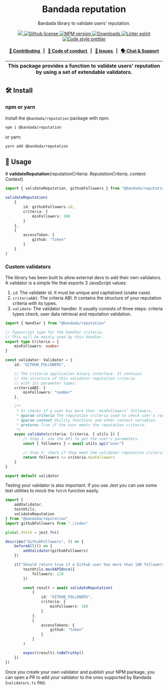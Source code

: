 <p align="center">
    <h1 align="center">
        Bandada reputation
    </h1>
    <p align="center">Bandada library to validate users' reputation.</p>
</p>

<p align="center">
    <a href="https://github.com/privacy-scaling-explorations/bandada">
        <img src="https://img.shields.io/badge/project-Bandada-blue.svg?style=flat-square">
    </a>
    <a href="https://github.com/privacy-scaling-explorations/bandada/blob/main/LICENSE">
        <img alt="Github license" src="https://img.shields.io/github/license/privacy-scaling-explorations/bandada.svg?style=flat-square">
    </a>
    <a href="https://www.npmjs.com/package/@bandada/reputation">
        <img alt="NPM version" src="https://img.shields.io/npm/v/@bandada/reputation?style=flat-square" />
    </a>
    <a href="https://npmjs.org/package/@bandada/reputation">
        <img alt="Downloads" src="https://img.shields.io/npm/dm/@bandada/reputation.svg?style=flat-square" />
    </a>
    <a href="https://eslint.org/">
        <img alt="Linter eslint" src="https://img.shields.io/badge/linter-eslint-8080f2?style=flat-square&logo=eslint" />
    </a>
    <a href="https://prettier.io/">
        <img alt="Code style prettier" src="https://img.shields.io/badge/code%20style-prettier-f8bc45?style=flat-square&logo=prettier" />
    </a>
</p>

<div align="center">
    <h4>
        <a href="https://github.com/privacy-scaling-explorations/bandada/blob/main/CONTRIBUTING.md">
            👥 Contributing
        </a>
        <span>&nbsp;&nbsp;|&nbsp;&nbsp;</span>
        <a href="https://github.com/privacy-scaling-explorations/bandada/blob/main/CODE_OF_CONDUCT.md">
            🤝 Code of conduct
        </a>
        <span>&nbsp;&nbsp;|&nbsp;&nbsp;</span>
        <a href="https://github.com/privacy-scaling-explorations/bandada/contribute">
            🔎 Issues
        </a>
        <span>&nbsp;&nbsp;|&nbsp;&nbsp;</span>
        <a href="https://appliedzkp.org/discord">
            🗣️ Chat &amp; Support
        </a>
    </h4>
</div>

| This package provides a function to validate users' reputation by using a set of extendable validators. |
| ------------------------------------------------------------------------------------------------------- |

## 🛠 Install

### npm or yarn

Install the `@bandada/reputation` package with npm:

```bash
npm i @bandada/reputation
```

or yarn:

```bash
yarn add @bandada/reputation
```

## 📜 Usage

\# **validateReputation**(reputationCriteria: _ReputationCriteria_, context: _Context_)

```typescript
import { validateReputation, githubFollowers } from "@bandada/reputation"

validateReputation(
    {
        id: githubFollowers.id,
        criteria: {
            minFollowers: 100
        }
    },
    {
        accessToken: {
            github: "token"
        }
    }
)
```

### Custom validators

The library has been built to allow external devs to add their own validators. A validator is a simple file that exports 3 JavaScript values:

1. `id`: The validater id. It must be unique and capitalized (snake case).
2. `criteriaABI`: The criteria ABI. It contains the structure of your reputation criteria with its types.
3. `validate`: The validator handler. It usually consists of three steps: criteria types check, user data retrieval and reputation validation.

```typescript
import { Handler } from "@bandada/reputation"

// Typescript type for the handler criteria.
// This will be mainly used by this handler.
export type Criteria = {
    minFollowers: number
}

const validator: Validator = {
    id: "GITHUB_FOLLOWERS",

    // The criteria application binary interface. It contains
    // the structure of this validator reputation criteria
    // with its parameter types.
    criteriaABI: {
        minFollowers: "number"
    },

    /**
     * It checks if a user has more then 'minFollowers' followers.
     * @param criteria The reputation criteria used to check user's reputation.
     * @param context Utility functions and other context variables.
     * @returns True if the user meets the reputation criteria.
     */
    async validate(criteria: Criteria, { utils }) {
        // Step 1: use the API to get the user's parameters.
        const { followers } = await utils.api("user")

        // Step 2: check if they meet the validator reputation criteria.
        return followers >= criteria.minFollowers
    }
}

export default validator
```

Testing your validator is also important. If you use Jest you can use some test utilities to mock the `fetch` function easily.

```typescript
import {
    addValidator,
    testUtils,
    validateReputation
} from "@bandada/reputation"
import githubFollowers from "./index"

global.fetch = jest.fn()

describe("GithubFollowers", () => {
    beforeAll(() => {
        addValidator(githubFollowers)
    })

    it("Should return true if a Github user has more than 100 followers", async () => {
        testUtils.mockAPIOnce({
            followers: 110
        })

        const result = await validateReputation(
            {
                id: "GITHUB_FOLLOWERS",
                criteria: {
                    minFollowers: 100
                }
            },
            {
                accessTokens: {
                    github: "token"
                }
            }
        )

        expect(result).toBeTruthy()
    })
})
```

Once you create your own validator and publish your NPM package, you can open a PR to add your validator to the ones supported by Bandada (`validators.ts` file).

